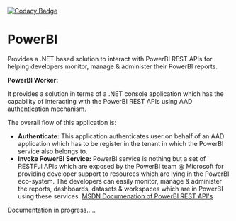 [![Codacy Badge](https://api.codacy.com/project/badge/Grade/cbf25798498b45ae87d5730315a51ab6)](https://www.codacy.com/manual/nitinsapru01/PowerBI?utm_source=github.com&amp;utm_medium=referral&amp;utm_content=saprunitin/PowerBI&amp;utm_campaign=Badge_Grade)

# PowerBI
Provides a .NET based solution to interact with PowerBI REST APIs for helping developers monitor, manage &amp; administer their PowerBI reports.

<b>PowerBI Worker:</b>
<p>It provides a solution in terms of a .NET console application which has the capability of interacting with the PowerBI REST APIs using AAD
authentication mechanism.</p>

The overall flow of this application is:
<ul>
  <li><b>Authenticate:</b> This application authenticates user on behalf of an AAD application which has to be register in the tenant in which the PowerBI service also belongs to.</li>
  <li><b>Invoke PowerBI Service:</b> PowerBI service is nothing but a set of RESTFul APIs which are exposed by the PowerBI team @ Microsoft for providing developer support to resources which are lying in the PowerBI eco-system. The developers can easily monitor, manage & administer the reports, dashboards, datasets & workspaces which are in PowerBI using these services. <a href="https://docs.microsoft.com/en-us/rest/api/power-bi/">MSDN Documenation of PowerBI REST API's</a></li>
</ul>

<p>Documentation in progress.....</p>

